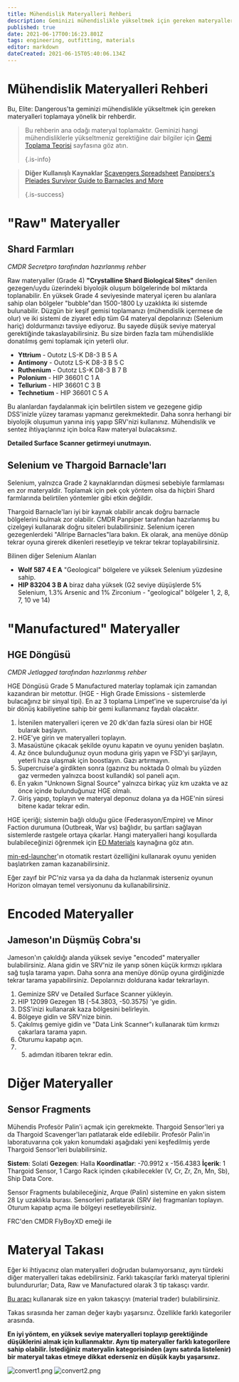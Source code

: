 ```yaml
---
title: Mühendislik Materyalleri Rehberi
description: Geminizi mühendislikle yükseltmek için gereken materyalleri elde etme rehberi
published: true
date: 2021-06-17T00:16:23.801Z
tags: engineering, outfitting, materials
editor: markdown
dateCreated: 2021-06-15T05:40:06.134Z
---
```


# Mühendislik Materyalleri Rehberi
Bu, Elite: Dangerous'ta geminizi mühendislikle yükseltmek için gereken materyalleri toplamaya yönelik bir rehberdir.

> Bu rehberin ana odağı materyal toplamaktır. Geminizi hangi mühendisliklerle yükseltmeniz gerektiğine dair bilgiler için [Gemi Toplama Teorisi](/en/shipbuildtheory) sayfasına göz atın. 
> 
> {.is-info}

> **Diğer Kullanışlı Kaynaklar** [Scavengers Spreadsheet](https://docs.google.com/spreadsheets/d/1yo1iHP9KUXpoBaIzJsRsDxfAcQa7cBq0YUIFy3m2NII/edit#gid=585994681) [Panpipers's Pleiades Survivor Guide to Barnacles and More](https://docs.google.com/spreadsheets/d/1giHvc1SISUcD7BPKjlbutkuwPrWQwHuSxnBwQ3MPQME/edit#gid=0) 
> 
> {.is-success}

# "Raw" Materyaller

## Shard Farmları
*CMDR Secretpro tarafından hazırlanmış rehber*

Raw materyaller (Grade 4) **"Crystalline Shard Biological Sites"** denilen gezegen/uydu üzerindeki biyolojik oluşum bölgelerinde bol miktarda toplanabilir. En yüksek Grade 4 seviyesinde materyal içeren bu alanlara sahip olan bölgeler "bubble"dan 1500-1800 Ly uzaklıkta iki sistemde bulunabilir. Düzgün bir keşif gemisi toplamanızı (mühendislik içermese de olur) ve iki sistemi de ziyaret edip tüm G4 materyal depolarınızı (Selenium hariç) doldurmanızı tavsiye ediyoruz. Bu sayede düşük seviye materyal gerektiğinde takaslayabilirsiniz. Bu size birden fazla tam mühendislikle donatılmış gemi toplamak için yeterli olur.

- **Yttrium** - Outotz LS-K D8-3 B 5 A
- **Antimony** - Outotz LS-K D8-3 B 5 C
- **Ruthenium** - Outotz LS-K D8-3 B 7 B
- **Polonium** - HIP 36601 C 1 A
- **Tellurium** - HIP 36601 C 3 B
- **Technetium** - HIP 36601 C 5 A

Bu alanlardan faydalanmak için belirtilen sistem ve gezegene gidip DSS'inizle yüzey taraması yapmanız gerekmektedir. Daha sonra herhangi bir biyolojik oluşumun yanına iniş yapıp SRV'nizi kullanınız. Mühendislik ve sentez ihtiyaçlarınız için bolca Raw materyal bulacaksınız.

**Detailed Surface Scanner getirmeyi unutmayın.**
## Selenium ve Thargoid Barnacle'ları
Selenium, yalnızca Grade 2 kaynaklarından düşmesi sebebiyle farmlaması en zor materyaldir. Toplamak için pek çok yöntem olsa da hiçbiri Shard farmlarında belirtilen yöntemler gibi etkin değildir.

Thargoid Barnacle'ları iyi bir kaynak olabilir ancak doğru barnacle bölgelerini bulmak zor olabilir. CMDR Panpiper tarafından hazırlanmış bu çizelgeyi kullanarak doğru siteleri bulabilirsiniz. Selenium içeren gezegenlerdeki "Allripe Barnacles"lara bakın. Ek olarak, ana menüye dönüp tekrar oyuna girerek dikenleri resetleyip ve tekrar tekrar toplayabilirsiniz.

Bilinen diğer Selenium Alanları

- **Wolf 587 4 E A** "Geological" bölgelere ve yüksek Selenium yüzdesine sahip.
- **HIP 83204 3 B A** biraz daha yüksek (G2 seviye düşüşlerde 5% Selenium, 1.3% Arsenic and 1% Zirconium - "geological" bölgeler 1, 2, 8, 7, 10 ve 14)

# "Manufactured" Materyaller
## HGE Döngüsü
*CMDR Jetlagged tarafından hazırlanmış rehber*

HGE Döngüsü Grade 5 Manufactured materlay toplamak için zamandan kazandıran bir metottur. (HGE - High Grade Emissions - sistemlerde bulacağınız bir sinyal tipi). En az 3 toplama Limpet'ine ve supercruise'da iyi bir dönüş kabiliyetine sahip bir gemi kullanmanız faydalı olacaktır.

1. İstenilen materyalleri içeren ve 20 dk'dan fazla süresi olan bir HGE bularak başlayın.
1. HGE'ye girin ve materyalleri toplayın.
1. Masaüstüne çıkacak şekilde oyunu kapatın ve oyunu yeniden başlatın.
1. Az önce bulunduğunuz oyun moduna giriş yapın ve FSD'yi şarjlayın, yeterli hıza ulaşmak için boostlayın. Gazı artırmayın.
1. Supercruise'a girdikten sonra (gazınız bu noktada 0 olmalı bu yüzden gaz vermeden yalnızca boost kullandık) sol paneli açın.
1. En yakın "Unknown Signal Source" yalnızca birkaç yüz km uzakta ve az önce içinde bulunduğunuz HGE olmalı.
1. Giriş yapıp, toplayın ve materyal deponuz dolana ya da HGE'nin süresi bitene kadar tekrar edin.

HGE içeriği; sistemin bağlı olduğu güce (Federasyon/Empire) ve Minor Faction durumuna (Outbreak, War vs) bağlıdır, bu şartları sağlayan sistemlerde rastgele ortaya çıkarlar. Hangi materyalleri hangi koşullarda bulabileceğinizi öğrenmek için [ED Materials](https://sites.google.com/view/ed-materials/ed-materials/manufactured-items) kaynağına göz atın.

[min-ed-launcher](https://github.com/Rfvgyhn/min-ed-launcher#features)'ın otomatik restart özelliğini kullanarak oyunu yeniden başlatırken zaman kazanabilirsiniz.

Eğer zayıf bir PC'niz varsa ya da daha da hızlanmak isterseniz oyunun Horizon olmayan temel versiyonunu da kullanabilirsiniz.

# Encoded Materyaller
## Jameson'ın Düşmüş Cobra'sı
Jameson'ın çakıldığı alanda yüksek seviye "encoded" materyaller bulabilirsiniz. Alana gidin ve SRV'niz ile yanıp sönen küçük kırmızı ışıklara sağ tuşla tarama yapın. Daha sonra ana menüye dönüp oyuna girdiğinizde tekrar tarama yapabilirsiniz. Depolarınızı doldurana kadar tekrarlayın.

1. Geminize SRV ve Detailed Surface Scanner yükleyin.
1. HIP 12099 Gezegen 1B (-54.3803, -50.3575) 'ye gidin.
1. DSS'inizi kullanarak kaza bölgesini belirleyin.
1. Bölgeye gidin ve SRV'nize binin.
1. Çakılmış gemiye gidin ve "Data Link Scanner"ı kullanarak tüm kırmızı çakarlara tarama yapın.
1. Oturumu kapatıp açın.
1. 5. adımdan itibaren tekrar edin.

# Diğer Materyaller
## Sensor Fragments
Mühendis Profesör Palin'i açmak için gerekmekte. Thargoid Sensor'leri ya da Thargoid Scavenger'ları patlatarak elde edilebilir. Profesör Palin'in laboratuvarına çok yakın konumdaki aşağıdaki yeni keşfedilmiş yerde Thargoid Sensor'leri bulabilirsiniz.

**Sistem**: Solati **Gezegen**: Halla **Koordinatlar**: -70.9912 x -156.4383 **İçerik**: 1 Thargoid Sensor, 1 Cargo Rack içinden çıkabilecekler (V, Cr, Zr, Zn, Mn, Sb), Ship Data Core.

Sensor Fragments bulabileceğiniz, Arque (Palin) sistemine en yakın sistem 28 Ly uzaklıkla burası. Sensorleri patlatarak (SRV ile) fragmanları toplayın. Oturum kapatıp açma ile bölgeyi resetleyebilirsiniz.

FRC'den CMDR FlyBoyXD emeği ile

# Materyal Takası
Eğer ki ihtiyacınız olan materyalleri doğrudan bulamıyorsanız, aynı türdeki diğer materyalleri takas edebilirsiniz. Farklı takasçılar farklı materyal tiplerini bulundururlar; Data, Raw ve Manufactured olarak 3 tip takasçı vardır.

[Bu aracı](https://inara.cz/galaxy-nearest/25) kullanarak size en yakın takasçıyı (material trader) bulabilirsiniz.

Takas sırasında her zaman değer kaybı yaşarsınız. Özellikle farklı kategoriler arasında.

**En iyi yöntem, en yüksek seviye materyalleri toplayıp gerektiğinde düşüklerini almak için kullanmaktır. Aynı tip materyaller farklı kategorilere sahip olabilir. İstediğiniz materyalin kategorisinden (aynı satırda listelenir) bir materyal takas etmeye dikkat ederseniz en düşük kaybı yaşarsınız.**

![convert1.png](/img/convert1.png) ![convert2.png](/img/convert2.png)
